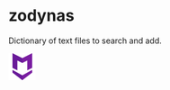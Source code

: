 # zodynas
Dictionary of text files to search and add. 

![alt text][logo]

[logo]: https://github.com/adam-p/markdown-here/raw/master/src/common/images/icon48.png "Logo Title Text 2"
